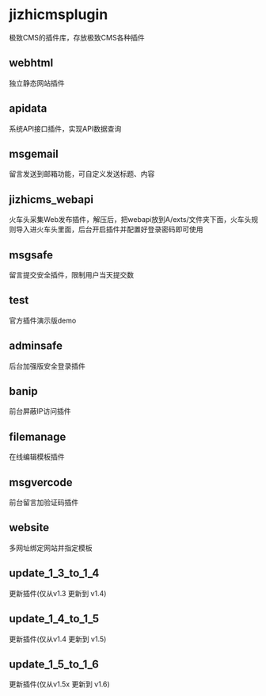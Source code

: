 # jizhicmsplugin
极致CMS的插件库，存放极致CMS各种插件
## webhtml   
独立静态网站插件  
## apidata   
系统API接口插件，实现API数据查询  
## msgemail   
留言发送到邮箱功能，可自定义发送标题、内容
## jizhicms_webapi   
火车头采集Web发布插件，解压后，把webapi放到A/exts/文件夹下面，火车头规则导入进火车头里面，后台开启插件并配置好登录密码即可使用     
## msgsafe  
留言提交安全插件，限制用户当天提交数      
## test  
官方插件演示版demo    
## adminsafe   
后台加强版安全登录插件    
## banip   
前台屏蔽IP访问插件   
## filemanage   
在线编辑模板插件   
## msgvercode   
前台留言加验证码插件      
## website   
多网址绑定网站并指定模板   
## update_1_3_to_1_4   
更新插件(仅从v1.3 更新到 v1.4) 
## update_1_4_to_1_5   
更新插件(仅从v1.4 更新到 v1.5)  
## update_1_5_to_1_6   
更新插件(仅从v1.5x 更新到 v1.6)
